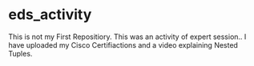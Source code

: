 # eds_activity

This is not my First Repositiory. This was an activity of expert session..
I have uploaded my Cisco Certifiactions and a video explaining Nested Tuples.
